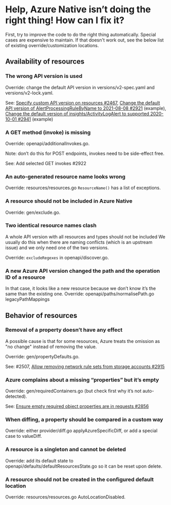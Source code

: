 # Help, Azure Native isn’t doing the right thing! How can I fix it?

First, try to improve the code to do the right thing automatically. Special cases are expensive to maintain. If that doesn't work out, see the below list of existing override/customization locations.

## Availability of resources

### The wrong API version is used
Override: change the default API version in versions/v2-spec.yaml and versions/v2-lock.yaml.

See: [Specify custom API version on resources #2467](https://github.com/pulumi/pulumi-azure-native/issues/2467), [Change the default API version of AlertProcessingRuleByName to 2021-08-08 #2921](https://github.com/pulumi/pulumi-azure-native/pull/2921) (example), [Change the default version of insights/ActivityLogAlert to supported 2020-10-01 #2941](https://github.com/pulumi/pulumi-azure-native/pull/2941) (example)

### A GET method (invoke) is missing
Override: openapi/additionalInvokes.go.

Note: don’t do this for POST endpoints, invokes need to be side-effect free.

See: Add selected GET invokes #2922

### An auto-generated resource name looks wrong
Override: resources/resources.go `ResourceName()` has a list of exceptions.

### A resource should not be included in Azure Native
Override: gen/exclude.go.

### Two identical resource names clash
A whole API version with all resources and types should not be included
We usually do this when there are naming conflicts (which is an upstream issue) and we only need one of the two versions.

Override: `excludeRegexes` in openapi/discover.go.

### A new Azure API version changed the path and the operation ID of a resource
In that case, it looks like a new resource because we don’t know it’s the same than the existing one.
Override: openapi/paths/normalisePath.go legacyPathMappings


## Behavior of resources

### Removal of a property doesn’t have any effect
A possible cause is that for some resources, Azure treats the omission as "no change" instead of removing the value.

Override: gen/propertyDefaults.go.

See: #2507, [Allow removing network rule sets from storage accounts #2915](https://github.com/pulumi/pulumi-azure-native/pull/2915)

### Azure complains about a missing “properties” but it’s empty
Override: gen/requiredContainers.go (but check first why it’s not auto-detected).

See: [Ensure empty required object properties are in requests #2856](https://github.com/pulumi/pulumi-azure-native/pull/2856)

### When diffing, a property should be compared in a custom way
Override: either provider/diff.go applyAzureSpecificDiff, or add a special case to valueDiff.

### A resource is a singleton and cannot be deleted
Override: add its default state to openapi/defaults/defaultResourcesState.go so it can be reset upon delete.

### A resource should not be created in the configured default location
Override: resources/resources.go AutoLocationDisabled.
